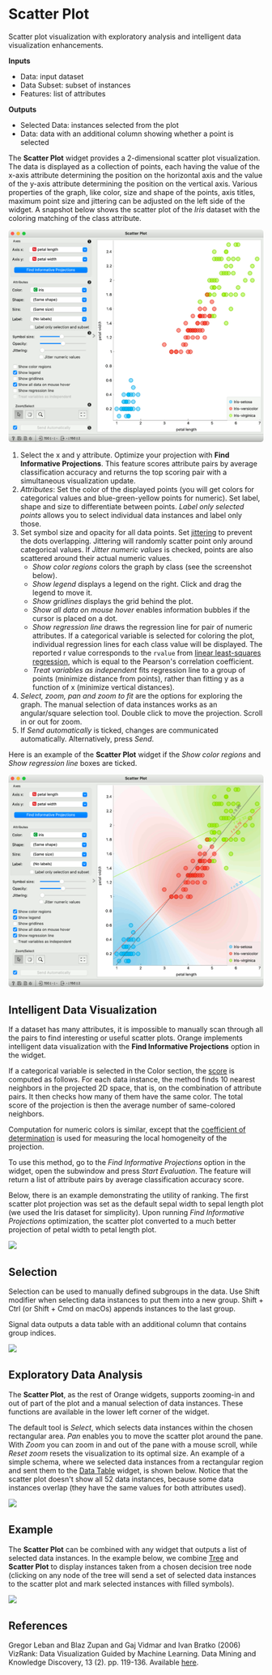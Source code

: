 Scatter Plot
============

Scatter plot visualization with exploratory analysis and intelligent data visualization enhancements.

**Inputs**

- Data: input dataset
- Data Subset: subset of instances
- Features: list of attributes

**Outputs**

- Selected Data: instances selected from the plot
- Data: data with an additional column showing whether a point is selected

The **Scatter Plot** widget provides a 2-dimensional scatter plot visualization. The data is displayed as a collection of points, each having the value of the x-axis attribute determining the position on the horizontal axis and the value of the y-axis attribute determining the position on the vertical axis. Various properties of the graph, like color, size and shape of the points, axis titles, maximum point size and jittering can be adjusted on the left side of the widget. A snapshot below shows the scatter plot of the *Iris* dataset with the coloring matching of the class attribute.

![](images/Scatterplot-Iris-stamped.png)

1. Select the x and y attribute. Optimize your projection with **Find Informative Projections**. This feature scores attribute pairs by average classification accuracy and returns the top scoring pair with a simultaneous visualization update.
2. *Attributes*: Set the color of the displayed points (you will get colors for categorical values and blue-green-yellow points for numeric). Set label, shape and size to differentiate between points. *Label only selected points* allows you to select individual data instances and label only those.
3. Set symbol size and opacity for all data points. Set [jittering](https://en.wikipedia.org/wiki/Jitter) to prevent the dots overlapping. Jittering will randomly scatter point only around categorical values. If *Jitter numeric values* is checked, points are also scattered around their actual numeric values.
   - *Show color regions* colors the graph by class (see the screenshot below).
   - *Show legend* displays a legend on the right. Click and drag the legend to move it.
   - *Show gridlines* displays the grid behind the plot.
   - *Show all data on mouse hover* enables information bubbles if the cursor is placed on a dot.
   - *Show regression line* draws the regression line for pair of numeric attributes. If a categorical variable is selected for coloring the plot, individual regression lines for each class value will be displayed. The reported r value corresponds to the `rvalue` from [linear least-squares regression](https://docs.scipy.org/doc/scipy/reference/generated/scipy.stats.linregress.html), which is equal to the Pearson's correlation coefficient.
   - *Treat variables as independent* fits regression line to a group of points (minimize distance from points), rather than fitting y as a function of x (minimize vertical distances).
4. *Select, zoom, pan and zoom to fit* are the options for exploring the graph. The manual selection of data instances works as an angular/square selection tool. Double click to move the projection. Scroll in or out for zoom.
5. If *Send automatically* is ticked, changes are communicated automatically. Alternatively, press *Send*.

Here is an example of the **Scatter Plot** widget if the *Show color regions* and *Show regression line* boxes are ticked.

![](images/Scatterplot-ClassDensity.png)

Intelligent Data Visualization
------------------------------

If a dataset has many attributes, it is impossible to manually scan through all the pairs to find interesting or useful scatter plots. Orange implements intelligent data visualization with the **Find Informative Projections** option in the widget.

If a categorical variable is selected in the Color section, the [score](http://eprints.fri.uni-lj.si/210/) is computed as follows. For each data instance, the method finds 10 nearest neighbors in the projected 2D space, that is, on the combination of attribute pairs. It then checks how many of them have the same color. The total score of the projection is then the average number of same-colored neighbors.

Computation for numeric colors is similar, except that the [coefficient of determination](https://en.wikipedia.org/wiki/Coefficient_of_determination) is used for measuring the local homogeneity of the projection.

To use this method, go to the *Find Informative Projections* option in the widget, open the subwindow and press *Start Evaluation*. The feature will return a list of attribute pairs by average classification accuracy score.

Below, there is an example demonstrating the utility of ranking. The first scatter plot projection was set as the default sepal width to sepal length plot (we used the Iris dataset for simplicity). Upon running *Find Informative Projections* optimization, the scatter plot converted to a much better projection of petal width to petal length plot.

![](images/ScatterPlotExample-Ranking.png)

Selection
---------

Selection can be used to manually defined subgroups in the data. Use Shift modifier when selecting data instances to put them into a new group. Shift + Ctrl (or Shift + Cmd on macOs) appends instances to the last group.

Signal data outputs a data table with an additional column that contains group indices.

![](images/ScatterPlot-selection.png)

Exploratory Data Analysis
-------------------------

The **Scatter Plot**, as the rest of Orange widgets, supports zooming-in and out of part of the plot and a manual selection of data instances. These functions are available in the lower left corner of the widget.

The default tool is *Select*, which selects data instances within the chosen rectangular area. *Pan* enables you to move the scatter plot around the pane. With *Zoom* you can zoom in and out of the pane with a mouse scroll, while *Reset zoom* resets the visualization to its optimal size. An example of a simple schema, where we selected data instances from a rectangular region and sent them to the [Data Table](../data/datatable.md) widget, is shown below. Notice that the scatter plot doesn't show all 52 data instances, because some data instances overlap (they have the same values for both attributes used).

![](images/ScatterPlotExample-Explorative.png)

Example
-------

The **Scatter Plot** can be combined with any widget that outputs a list of selected data instances. In the example below, we combine [Tree](../model/tree.md) and **Scatter Plot** to display instances taken from a chosen decision tree node (clicking on any node of the tree will send a set of selected data instances to the scatter plot and mark selected instances with filled symbols).

![](images/ScatterPlotExample-Classification.png)

References
----------

Gregor Leban and Blaz Zupan and Gaj Vidmar and Ivan Bratko (2006) VizRank: Data Visualization Guided by Machine Learning. Data Mining and Knowledge Discovery, 13 (2). pp. 119-136. Available [here](http://eprints.fri.uni-lj.si/210/).
